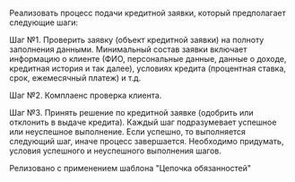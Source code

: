 Реализовать процесс подачи кредитной заявки, который предполагает
следующие шаги:

Шаг №1. Проверить заявку (объект кредитной заявки) на полноту заполнения данными.
Минимальный состав заявки включает информацию о клиенте (ФИО, персональные
данные, данные о доходе, кредитная история и так далее), условиях кредита (процентная
ставка, срок, ежемесячный платеж) и т.д.

Шаг №2. Комплаенс проверка клиента.

Шаг №3. Принять решение по кредитной заявке (одобрить или отклонить в выдаче
кредита).
Каждый шаг подразумевает успешное или неуспешное выполнение. Если успешно, то
выполняется следующий шаг, иначе процесс завершается. Необходимо придумать,
условия успешного и неуспешного выполнения шагов.

Релизовано с применением шаблона "Цепочка обязанностей"